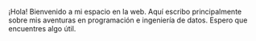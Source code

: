 ¡Hola! Bienvenido a mi espacio en la web. Aquí escribo principalmente sobre mis aventuras en programación e ingeniería de datos. Espero que encuentres algo útil.
